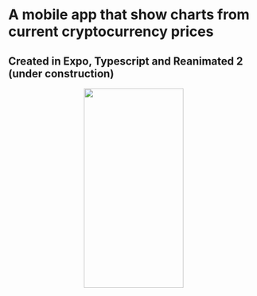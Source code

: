 # A mobile app that show charts from current cryptocurrency prices

## Created in Expo, Typescript and Reanimated 2 (under construction)

<center>
  <img src="https://github.com/romulloqueiroz/portfolio_mobile-crypto_chart/blob/main/charts.gif" width="200" height="400" />
</center>
